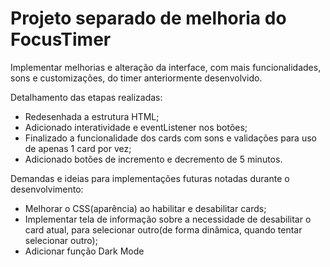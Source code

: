 <h1>Projeto separado de melhoria do FocusTimer</h1>

<p>Implementar melhorias e alteração da interface, com mais funcionalidades, sons e customizações, do timer anteriormente desenvolvido.<br></p>

Detalhamento das etapas realizadas:

<ul>
  <li>Redesenhada a estrutura HTML;</li>
  <li>Adicionado interatividade e  eventListener nos botões;</li>
  <li>Finalizado a funcionalidade dos cards com sons e validações para uso de apenas 1 card por vez;</li>
  <li>Adicionado botões de incremento e decremento de 5 minutos.</li>
  </ul>

Demandas e ideias para implementações futuras notadas durante o desenvolvimento:

<ul>
  <li>Melhorar o CSS(aparência) ao habilitar e desabilitar cards;</li>
  <li>Implementar tela de informação sobre a necessidade de desabilitar o card atual, para selecionar outro(de forma dinâmica, quando tentar selecionar outro);</li>
  <li>Adicionar função Dark Mode</li>
</ul>

